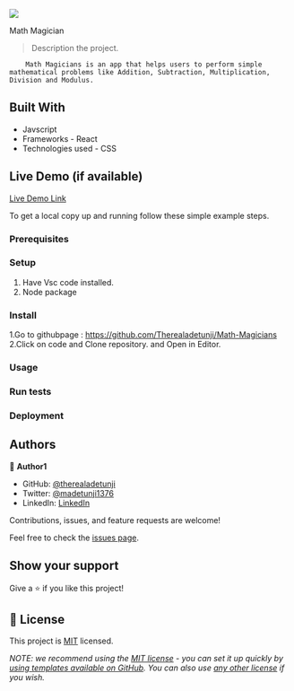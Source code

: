 ![](https://img.shields.io/badge/Microverse-blueviolet)

Math Magician

> Description the project.

        Math Magicians is an app that helps users to perform simple mathematical problems like Addition, Subtraction, Multiplication, Division and Modulus.

## Built With

- Javscript
- Frameworks - React
- Technologies used - CSS

## Live Demo (if available)

[Live Demo Link](https://livedemo.com)

To get a local copy up and running follow these simple example steps.

### Prerequisites

### Setup

1. Have Vsc code installed.
2. Node package

### Install

1.Go to githubpage : https://github.com/Therealadetunji/Math-Magicians
2.Click on code and Clone repository.
and Open in Editor.

### Usage

### Run tests

### Deployment

## Authors

👤 **Author1**

- GitHub: [@therealadetunji](https://github.com/Therealadetunji)
- Twitter: [@madetunji1376](https://twitter.com/madetunji1376)
- LinkedIn: [LinkedIn](https://www.linkedin.com/in/michael-adetunji-278767206/)

Contributions, issues, and feature requests are welcome!

Feel free to check the [issues page](../../issues/).

## Show your support

Give a ⭐️ if you like this project!

## 📝 License

This project is [MIT](./LICENSE) licensed.

_NOTE: we recommend using the [MIT license](https://choosealicense.com/licenses/mit/) - you can set it up quickly by [using templates available on GitHub](https://docs.github.com/en/communities/setting-up-your-project-for-healthy-contributions/adding-a-license-to-a-repository). You can also use [any other license](https://choosealicense.com/licenses/) if you wish._

